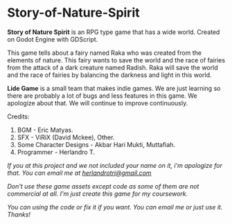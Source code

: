 # Story-of-Nature-Spirit

**Story of Nature Spirit** is an RPG type game that has a wide world. Created on Godot Engine with GDScript. 

This game tells about a fairy named Raka who was created from the elements of nature. This fairy wants to save the world and the race of fairies from the attack of a dark creature named Radish. Raka will save the world and the race of fairies by balancing the darkness and light in this world.

**Lide Game** is a small team that makes indie games. We are just learning so there are probably a lot of bugs and less features in this game. We apologize about that. We will continue to improve continuously. 

Credits:
1. BGM - Eric Matyas. 
2. SFX - ViRiX (David Mckee), Other. 
3. Some Character Designs - Akbar Hari Mukti, Muttafiah. 
4. Programmer - Herlandro T.

*If you at this project and we not included your name on it, i'm apologize for that. You can email me at herlandrotri@gmail.com*

*Don't use these game assets except code as some of them are not commercial at all. I'm just create this game for my coursework.*

*You can using the code or fix it if you want. You can email me or just use it. Thanks!*

